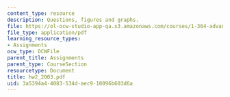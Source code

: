 ```yaml
---
content_type: resource
description: Questions, figures and graphs.
file: https://ol-ocw-studio-app-qa.s3.amazonaws.com/courses/1-364-advanced-geotechnical-engineering-fall-2003/3a5394a44083534daec910096b603d6a_hw2_2003.pdf
file_type: application/pdf
learning_resource_types:
- Assignments
ocw_type: OCWFile
parent_title: Assignments
parent_type: CourseSection
resourcetype: Document
title: hw2_2003.pdf
uid: 3a5394a4-4083-534d-aec9-10096b603d6a
---
```

